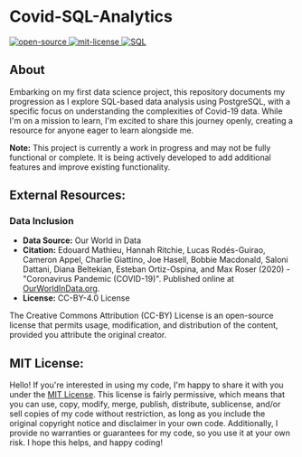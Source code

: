 # Covid-SQL-Analytics
<div align="left">
   <a href="https://opensource.org/osd">
      <img src="https://img.shields.io/badge/Open%20Source-%2328a745" alt="open-source"/>
   </a>
   <a href="https://opensource.org/license/mit/">
      <img src="https://img.shields.io/badge/License-MIT-green" alt="mit-license"/>
   </a>
  <a href="https://developer.mozilla.org/en-US/docs/Glossary/SQL">
    <img src="https://img.shields.io/badge/SQL-%23007ACC" alt="SQL"/>
  </a>
</div>

## About
Embarking on my first data science project, this repository documents my progression as I explore SQL-based data analysis using PostgreSQL, with a specific focus on understanding the complexities of Covid-19 data. While I'm on a mission to learn, I'm excited to share this journey openly, creating a resource for anyone eager to learn alongside me.

<b>Note:</b> This project is currently a work in progress and may not be fully functional or complete. It is being actively developed to add additional features and improve existing functionality.

## External Resources:

### Data Inclusion
- **Data Source:** Our World in Data
- **Citation:** Edouard Mathieu, Hannah Ritchie, Lucas Rodés-Guirao, Cameron Appel, Charlie Giattino, Joe Hasell, Bobbie Macdonald, Saloni Dattani, Diana Beltekian, Esteban Ortiz-Ospina, and Max Roser (2020) - "Coronavirus Pandemic (COVID-19)". Published online at <a href="https://ourworldindata.org">OurWorldInData.org</a>.
- **License:** CC-BY-4.0 License

The Creative Commons Attribution (CC-BY) License is an open-source license that permits usage, modification, and distribution of the content, provided you attribute the original creator.

## MIT License: 
Hello! If you're interested in using my code, I'm happy to share it with you under the <a href="https://github.com/g0v1ndN/Covid-SQL-Analytics/blob/main/LICENSE">MIT License</a>. This license is fairly permissive, which means that you can use, copy, modify, merge, publish, distribute, sublicense, and/or sell copies of my code without restriction, as long as you include the original copyright notice and disclaimer in your own code. Additionally, I provide no warranties or guarantees for my code, so you use it at your own risk. I hope this helps, and happy coding!
